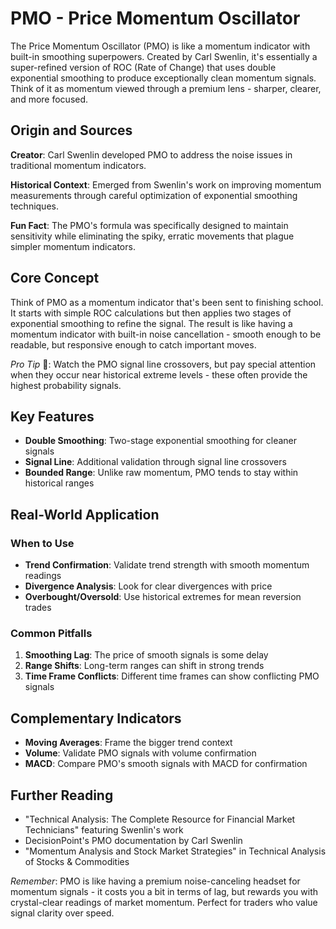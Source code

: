 # PMO - Price Momentum Oscillator

The Price Momentum Oscillator (PMO) is like a momentum indicator with built-in smoothing superpowers. Created by Carl Swenlin, it's essentially a super-refined version of ROC (Rate of Change) that uses double exponential smoothing to produce exceptionally clean momentum signals. Think of it as momentum viewed through a premium lens - sharper, clearer, and more focused.

## Origin and Sources
**Creator**: Carl Swenlin developed PMO to address the noise issues in traditional momentum indicators.

**Historical Context**: Emerged from Swenlin's work on improving momentum measurements through careful optimization of exponential smoothing techniques.

**Fun Fact**: The PMO's formula was specifically designed to maintain sensitivity while eliminating the spiky, erratic movements that plague simpler momentum indicators.

## Core Concept
Think of PMO as a momentum indicator that's been sent to finishing school. It starts with simple ROC calculations but then applies two stages of exponential smoothing to refine the signal. The result is like having a momentum indicator with built-in noise cancellation - smooth enough to be readable, but responsive enough to catch important moves.

*Pro Tip* 🎯: Watch the PMO signal line crossovers, but pay special attention when they occur near historical extreme levels - these often provide the highest probability signals.

## Key Features
- **Double Smoothing**: Two-stage exponential smoothing for cleaner signals
- **Signal Line**: Additional validation through signal line crossovers
- **Bounded Range**: Unlike raw momentum, PMO tends to stay within historical ranges

## Real-World Application
### When to Use
- **Trend Confirmation**: Validate trend strength with smooth momentum readings
- **Divergence Analysis**: Look for clear divergences with price
- **Overbought/Oversold**: Use historical extremes for mean reversion trades

### Common Pitfalls
1. **Smoothing Lag**: The price of smooth signals is some delay
2. **Range Shifts**: Long-term ranges can shift in strong trends
3. **Time Frame Conflicts**: Different time frames can show conflicting PMO signals

## Complementary Indicators
- **Moving Averages**: Frame the bigger trend context
- **Volume**: Validate PMO signals with volume confirmation
- **MACD**: Compare PMO's smooth signals with MACD for confirmation

## Further Reading
- "Technical Analysis: The Complete Resource for Financial Market Technicians" featuring Swenlin's work
- DecisionPoint's PMO documentation by Carl Swenlin
- "Momentum Analysis and Stock Market Strategies" in Technical Analysis of Stocks & Commodities

*Remember*: PMO is like having a premium noise-canceling headset for momentum signals - it costs you a bit in terms of lag, but rewards you with crystal-clear readings of market momentum. Perfect for traders who value signal clarity over speed.